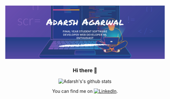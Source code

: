 [![Header](https://github.com/arderagarwal/arderagarwal/blob/main/images/Adarsh%20Agarwal.png)](https://adarshagarwal.tech/)
<div align="center">

### Hi there 👋

![Adarsh's's github stats](https://github-readme-stats.vercel.app/api?username=arderagarwal)

<!--
**arderagarwal/arderagarwal** is a ✨ _special_ ✨ repository because its `README.md` (this file) appears on your GitHub profile.

Here are some ideas to get you started:

- 🔭 I’m currently working on ...
- 🌱 I’m currently learning ...
- 👯 I’m looking to collaborate on ...
- 🤔 I’m looking for help with ...
- 💬 Ask me about ...
- 📫 How to reach me: ...
- 😄 Pronouns: ...
- ⚡ Fun fact: ...
-->
<!-- Actual text -->

You can find me on [![LinkedIn][1.2]][1].

<!-- Icons -->

[1.2]: https://raw.githubusercontent.com/MartinHeinz/MartinHeinz/master/linkedin-3-16.png (LinkedIn icon without padding)

<!-- Links to your social media accounts -->

[1]: https://www.linkedin.com/in/arderagarwal/
</div>
